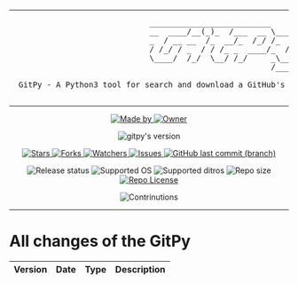 <!--

#---[Metadata]--------------------------------------------------------------#
#  Filename ~ CHANGLOG.md               [Created: 2022-11-23 |  1:23 - PM]  #
#                                       [Updated: 2023-03-28 |  7:41 - PM]  #
#---[Info]------------------------------------------------------------------#
#  The changelogs of ConvPro Framework                                      #
#  Language ~ Markdown                                                      #
#---[Authors]---------------------------------------------------------------#
#  Thomas Pellissier (dedroot)                                               #
#---[Operating System]------------------------------------------------------#
#  Developed for Linux (Arch based)                                         #
#---[License]---------------------------------------------------------------#
#  GNU General Public License v3.0                                          #
#  -------------------------------                                          #
#                                                                           #
#  This program is free software; you can redistribute it and/or modify     #
#  it under the terms of the GNU General Public License as published by     #
#  the Free Software Foundation; either version 2 of the License, or        #
#  (at your option) any later version.                                      #
#                                                                           #
#  This program is distributed in the hope that it will be useful,          #
#  but WITHOUT ANY WARRANTY; without even the implied warranty of           #
#  MERCHANTABILITY or FITNESS FOR A PARTICULAR PURPOSE. See the             #
#  GNU General Public License for more details.                             #
#                                                                           #
#  You should have received a copy of the GNU General Public License along  #
#  with this program; if not, write to the Free Software Foundation, Inc.,  #
#  51 Franklin Street, Fifth Floor, Boston, MA 02110-1301 USA.              #
#---------------------------------------------------------------------------#

-->

---

<pre>
                              __________________________
                              __  ____/__(_)_  /___  __ \____  __
                              _  / __ __  /_  __/_  /_/ /_  / / /
                              / /_/ / _  / / /_ _  ____/_  /_/ / 
                              \____/  /_/  \__/ /_/     _\__, /  
                                                        /____/

  GitPy - A Python3 tool for search and download a GitHub's repository directly in the terminal

</pre>

---

<!--
Liens à modifier
-->

<!--  [ Authors ] -->
<p align="center">
    <a href="https://github.com/dedroot">
        <img src="https://img.shields.io/badge/Made%20by-Thomas%20Pellissier%20(dedroot)%20&%20Jonas%20Petitpierre%20(Bashy)-important?style=for-the-badge" alt="Made by">
    <a href="https://github.com/PentestSociety">
        <img src="https://img.shields.io/badge/Owner-©%20PSociety-important?style=for-the-badge" alt="Owner">
    </a>
</p>

<!--  [ Version ] -->
<p align="center">
    <img src="https://img.shields.io/badge/Version-0.0.1-success?style=for-the-badge" alt="gitpy's version">
</p>

<!--  [ Informations about this repository ] -->
<p align="center">
    <a href="https://github.com/dedroot/gitpy/stargazers">
        <img src="https://img.shields.io/github/stars/dedroot/gitpy?style=for-the-badge&color=success" alt="Stars">
    </a>
    <a href="https://github.com/dedroot/gitpy/network/members">
        <img src="https://img.shields.io/github/forks/dedroot/gitpy?color=cyan&style=for-the-badge&color=success" alt="Forks">
    </a>
    <a href="https://github.com/dedroot/gitpy/watchers">
        <img src="https://img.shields.io/github/watchers/dedroot/gitpy?color=cyan&style=for-the-badge&color=success" alt="Watchers">
    </a>
    <a href="https://github.com/dedroot/gitpy/issues">
        <img src="https://img.shields.io/github/issues/dedroot/gitpy?color=success&style=for-the-badge" alt="Issues">
    </a>
    <a href="https://github.com/dedroot/gitpy/issues">
        <img src="https://img.shields.io/github/last-commit/dedroot/gitpy/master?color=success&style=for-the-badge" alt="GitHub last commit (branch)">
    </a>

</p>

<!--  [ More informations ] -->
<p align="center">
    <img src="https://img.shields.io/badge/Release%20status-In%20Development-informational?style=for-the-badge" alt="Release status">
    <img src="https://img.shields.io/badge/Supported%20OS-Linux-informational?style=for-the-badge" alt="Supported OS">
    <img src="https://img.shields.io/badge/Supported%20distros-Arch%20&%20Debian%20based-informational?style=for-the-badge" alt="Supported ditros">
    <img src="https://img.shields.io/github/repo-size/dedroot/gitpy?color=informational&style=for-the-badge" alt="Repo size">
    <a href="https://github.com/dedroot/gitpy/blob/test_v1/LICENSE">
        <img src="https://img.shields.io/github/license/dedroot/gitpy?color=informational&style=for-the-badge" alt="Repo License" >
    </a>
</p>

<!--  [ Contribution ] -->
<p align="center">
    <img src="https://img.shields.io/badge/Contributions-Open!-green?style=for-the-badge" alt="Contrinutions">
</p>

---


# All changes of the GitPy

| Version | Date | Type | Description |
| ------------- | ------------- |------------- | ------------- |
